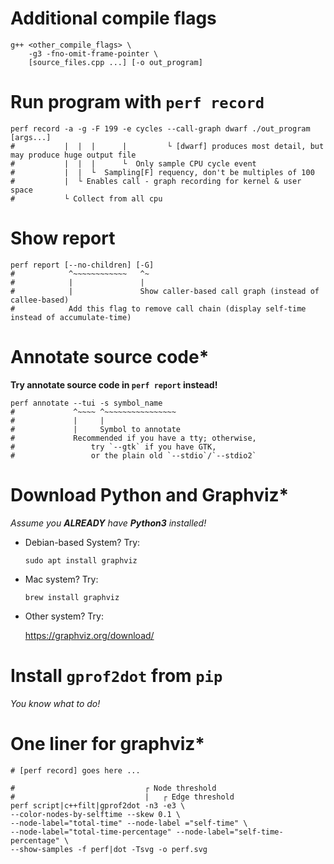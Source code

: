 # Additional compile flags

```shell
g++ <other_compile_flags> \
    -g3 -fno-omit-frame-pointer \
    [source_files.cpp ...] [-o out_program]
```

# Run program with `perf record`

```shell
perf record -a -g -F 199 -e cycles --call-graph dwarf ./out_program [args...]
#           |  |  |      |         └ [dwarf] produces most detail, but may produce huge output file
#           |  |  |      └  Only sample CPU cycle event
#           |  |  └  Sampling[F] requency, don't be multiples of 100
#           |  └ Enables call - graph recording for kernel & user space
#           └ Collect from all cpu
```

# Show report

```shell
perf report [--no-children] [-G]
#            ^~~~~~~~~~~~~   ^~
#            |               |
#            |               Show caller-based call graph (instead of callee-based)
#            Add this flag to remove call chain (display self-time instead of accumulate-time)
```

# Annotate source code*

__Try annotate source code in `perf report` instead!__

```shell
perf annotate --tui -s symbol_name
#             ^~~~~ ^~~~~~~~~~~~~~~~~
#             |     |
#             |     Symbol to annotate
#             Recommended if you have a tty; otherwise,
#                 try `--gtk` if you have GTK,
#                 or the plain old `--stdio`/`--stdio2`
```

# Download Python and Graphviz*

_Assume you __ALREADY__ have __Python3__ installed!_

- Debian-based System? Try:
  ```shell
  sudo apt install graphviz
  ```

- Mac system? Try:
  ```shell
  brew install graphviz
  ```

- Other system? Try:

  https://graphviz.org/download/

# Install `gprof2dot` from `pip`

_You know what to do!_

# One liner for graphviz*

```shell
# [perf record] goes here ...

#                             ┌ Node threshold
#                             |   ┌ Edge threshold
perf script|c++filt|gprof2dot -n3 -e3 \
--color-nodes-by-selftime --skew 0.1 \
--node-label="total-time" --node-label ="self-time" \
--node-label="total-time-percentage" --node-label="self-time-percentage" \
--show-samples -f perf|dot -Tsvg -o perf.svg
```
